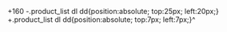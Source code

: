 +160
-.product_list dl dd{position:absolute; top:25px; left:20px;}
+.product_list dl dd{position:absolute; top:7px; left:7px;}^
